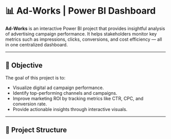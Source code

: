 # 📊 Ad-Works | Power BI Dashboard

**Ad-Works** is an interactive Power BI project that provides insightful analysis of advertising campaign performance. It helps stakeholders monitor key metrics such as impressions, clicks, conversions, and cost efficiency — all in one centralized dashboard.

---

## 🧠 Objective

The goal of this project is to:

- Visualize digital ad campaign performance.
- Identify top-performing channels and campaigns.
- Improve marketing ROI by tracking metrics like CTR, CPC, and conversion rate.
- Provide actionable insights through interactive visuals.

---

## 📁 Project Structure
